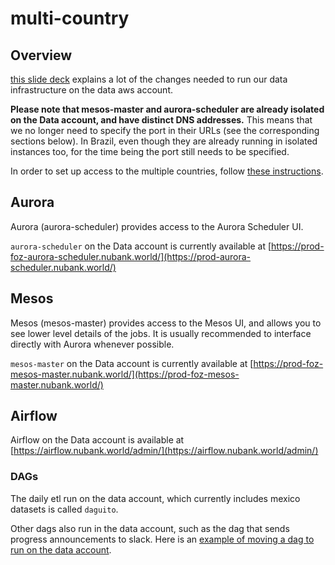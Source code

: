 # multi-country

## Overview

[this slide deck](https://docs.google.com/presentation/d/17c2l00x6rdO9bt2C3ZD2P_Gn2G1so7BXEyFwY_gaky0/edit#slide=id.g7e12e10c74_0_14]) explains a lot of the changes needed to run our data infrastructure on the data aws account.

**Please note that mesos-master and aurora-scheduler are already isolated on the Data account, and have distinct DNS addresses.** This means that we no longer need to specify the port in their URLs (see the corresponding sections below).
In Brazil, even though they are already running in isolated instances too, for the time being the port still needs to be specified.

In order to set up access to the multiple countries, follow [these instructions][multi-country-setup].


## Aurora

Aurora (aurora-scheduler) provides access to the Aurora Scheduler UI.

`aurora-scheduler` on the Data account is currently available at [https://prod-foz-aurora-scheduler.nubank.world/](https://prod-aurora-scheduler.nubank.world/)

## Mesos
Mesos (mesos-master) provides access to the Mesos UI, and allows you to see lower level details of the jobs. It is usually recommended to interface directly with Aurora whenever possible.

`mesos-master` on the Data account is currently available at [https://prod-foz-mesos-master.nubank.world/](https://prod-foz-mesos-master.nubank.world/)

## Airflow

Airflow on the Data account is available at [https://airflow.nubank.world/admin/](https://airflow.nubank.world/admin/)

### DAGs

The daily etl run on the data account, which currently includes mexico datasets is called `daguito`.

Other dags also run in the data account, such as the dag that sends progress announcements to slack.
Here is an [example of moving a dag to run on the data account](https://github.com/nubank/aurora-jobs/pull/1125).

[multi-country-setup]: ./multi_country_setup.md
